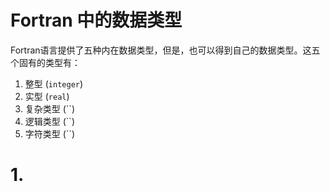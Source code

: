 <!--
 * @Author: Uper 41718895+Hyliu-BUAA@users.noreply.github.com
 * @Date: 2022-06-17 18:20:39
 * @LastEditors: Uper 41718895+Hyliu-BUAA@users.noreply.github.com
 * @LastEditTime: 2022-06-17 18:31:33
 * @FilePath: /Quantum_Mechanics/Fortran/notes/2.数据类型.md
 * @Description: 这是默认设置,请设置`customMade`, 打开koroFileHeader查看配置 进行设置: https://github.com/OBKoro1/koro1FileHeader/wiki/%E9%85%8D%E7%BD%AE
-->
# Fortran 中的数据类型
Fortran语言提供了五种内在数据类型，但是，也可以得到自己的数据类型。这五个固有的类型有：
1. 整型 (`integer`)
2. 实型 (`real`)
3. 复杂类型 (``)
4. 逻辑类型 (``)
5. 字符类型 (``)

# 1. 